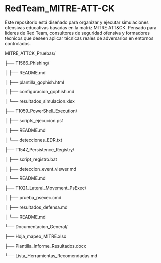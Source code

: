 # RedTeam_MITRE-ATT-CK
Este repositorio está diseñado para organizar y ejecutar simulaciones ofensivas educativas basadas en la matriz MITRE ATT&amp;CK. Pensado para líderes de Red Team, consultores de seguridad ofensiva y formadores técnicos que deseen aplicar técnicas reales de adversarios en entornos controlados.

MITRE\_ATTCK\_Pruebas/


├── T1566\_Phishing/

│   ├── README.md

│   ├── plantilla\_gophish.html

│   ├── configuracion\_gophish.md

│   └── resultados\_simulacion.xlsx


├── T1059\_PowerShell\_Execution/

│   ├── scripts\_ejecucion.ps1

│   ├── README.md

│   └── detecciones\_EDR.txt


├── T1547\_Persistence\_Registry/

│   ├── script\_registro.bat

│   ├── deteccion\_event\_viewer.md

│   └── README.md


├── T1021\_Lateral\_Movement\_PsExec/

│   ├── prueba\_psexec.cmd

│   ├── resultados\_defensa.md

│   └── README.md


└── Documentacion\_General/

├── Hoja\_mapeo\_MITRE.xlsx

├── Plantilla\_Informe\_Resultados.docx

└── Lista\_Herramientas\_Recomendadas.md

